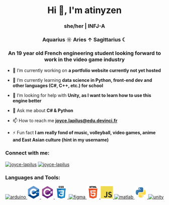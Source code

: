 <h1 align="center">Hi 👋, I'm atinyzen</h1>
<h3 align="center">she/her | INFJ-A</h3>
<h3 align="center">Aquarius ☼ Aries ↑ Sagittarius ☾</h3>
<h3 align="center">An 19 year old French engineering student looking forward to work in the video game industry</h3>

- 🔭 I’m currently working on **a portfolio website currently not yet hosted**

- 🌱 I’m currently learning **data science in Python, front-end dev and other languages (C#, C++, etc.) for school**

- 🤝 I’m looking for help with **Unity, as I want to learn how to use this engine better**

- 💬 Ask me about **C# & Python**

- 📫 How to reach me **joyce.lapilus@edu.devinci.fr**

- ⚡ Fun fact **I am really fond of music, volleyball, video games, anime and East Asian culture (hint in my username)**

<h3 align="left">Connect with me:</h3>
<p align="left">
<a href="https://linkedin.com/in/joyce-lapilus" target="blank"><img align="center" src="https://raw.githubusercontent.com/rahuldkjain/github-profile-readme-generator/master/src/images/icons/Social/linked-in-alt.svg" alt="joyce-lapilus" height="30" width="40" /></a>
<a href="https://www.hoyolab.com/accountCenter/postList?id=53806856" target="blank"><img align="center" src="https://static.wikia.nocookie.net/logopedia/images/3/33/HoYoLAB_icon_new.png/revision/latest/scale-to-width-down/250?cb=20220530005712" alt="joyce-lapilus" height="40" width="40" /></a>

<h3 align="left">Languages and Tools:</h3>
<p align="left"> <a href="https://www.arduino.cc/" target="_blank" rel="noreferrer"> <img src="https://cdn.worldvectorlogo.com/logos/arduino-1.svg" alt="arduino" width="40" height="40"/> </a> <a href="https://www.w3schools.com/cpp/" target="_blank" rel="noreferrer"> <img src="https://raw.githubusercontent.com/devicons/devicon/master/icons/cplusplus/cplusplus-original.svg" alt="cplusplus" width="40" height="40"/> </a> <a href="https://www.w3schools.com/cs/" target="_blank" rel="noreferrer"> <img src="https://raw.githubusercontent.com/devicons/devicon/master/icons/csharp/csharp-original.svg" alt="csharp" width="40" height="40"/> </a> <a href="https://www.w3schools.com/css/" target="_blank" rel="noreferrer"> <img src="https://raw.githubusercontent.com/devicons/devicon/master/icons/css3/css3-original-wordmark.svg" alt="css3" width="40" height="40"/> </a> <a href="https://www.figma.com/" target="_blank" rel="noreferrer"> <img src="https://www.vectorlogo.zone/logos/figma/figma-icon.svg" alt="figma" width="40" height="40"/> </a> <a href="https://www.w3.org/html/" target="_blank" rel="noreferrer"> <img src="https://raw.githubusercontent.com/devicons/devicon/master/icons/html5/html5-original-wordmark.svg" alt="html5" width="40" height="40"/> </a> <a href="https://developer.mozilla.org/en-US/docs/Web/JavaScript" target="_blank" rel="noreferrer"> <img src="https://raw.githubusercontent.com/devicons/devicon/master/icons/javascript/javascript-original.svg" alt="javascript" width="40" height="40"/> </a> <a href="https://www.mathworks.com/" target="_blank" rel="noreferrer"> <img src="https://upload.wikimedia.org/wikipedia/commons/2/21/Matlab_Logo.png" alt="matlab" width="40" height="40"/> </a> <a href="https://www.python.org" target="_blank" rel="noreferrer"> <img src="https://raw.githubusercontent.com/devicons/devicon/master/icons/python/python-original.svg" alt="python" width="40" height="40"/> </a> <a href="https://unity.com/" target="_blank" rel="noreferrer"> <img src="https://www.vectorlogo.zone/logos/unity3d/unity3d-icon.svg" alt="unity" width="40" height="40"/> </a> </p>
